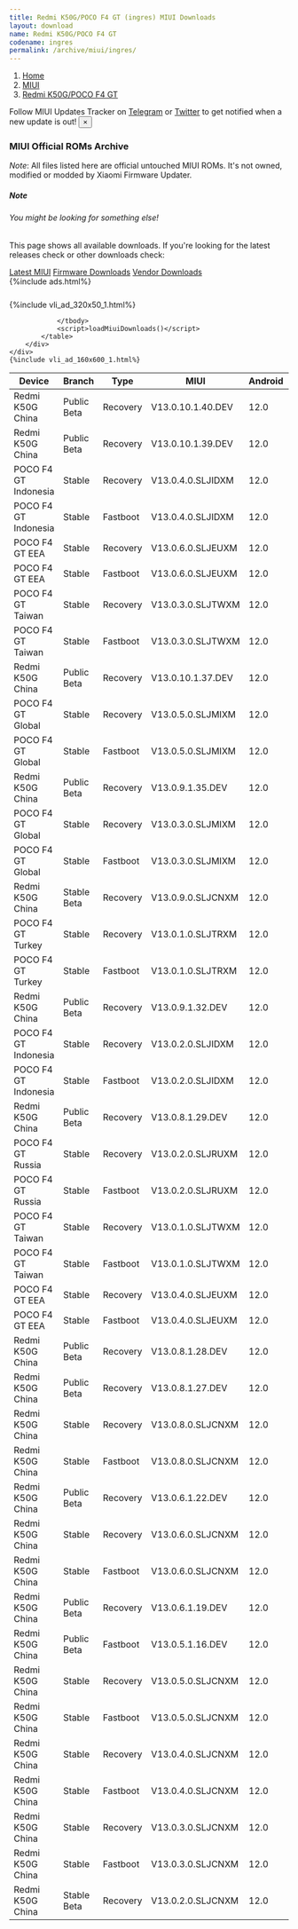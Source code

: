 ```yaml
---
title: Redmi K50G/POCO F4 GT (ingres) MIUI Downloads
layout: download
name: Redmi K50G/POCO F4 GT
codename: ingres
permalink: /archive/miui/ingres/
---
```

<nav aria-label="breadcrumb">
    <ol class="breadcrumb">
        <li class="breadcrumb-item"><a href="/">Home</a></li>
        <li class="breadcrumb-item"><a href="/miui/">MIUI</a></li>
        <li class="breadcrumb-item active" aria-current="page"><a href="/miui/ingres/">Redmi K50G/POCO F4 GT</a></li>
    </ol>
</nav>
<div class="alert alert-primary alert-dismissible fade show" role="alert">
    Follow MIUI Updates Tracker on <a href="https://t.me/MIUIUpdatesTracker" class="alert-link">Telegram</a>
     or <a href="https://twitter.com/MiFwUpdater" class="alert-link">Twitter</a> to get notified when a new update is out!
    <button type="button" class="close" data-dismiss="alert" aria-label="Close">
        <span aria-hidden="true">&times;</span>
    </button>
</div>

### MIUI Official ROMs Archive
*Note*: All files listed here are official untouched MIUI ROMs. It's not owned, modified or modded by Xiaomi Firmware Updater.
<div class="card">
  <div class="card-body">
    <h5 class="card-title">Note</h5>
    <h6 class="card-subtitle mb-2 text-muted">You might be looking for something else!</h6>
    <p class="card-text">This page shows all available downloads.
     If you're looking for the latest releases check or other downloads check:</p>
    <a href="/miui/ingres/" class="card-link">Latest MIUI</a>
    <a href="/firmware/ingres/" class="card-link">Firmware Downloads</a>
    <a href="/vendor/ingres/" class="card-link">Vendor Downloads</a>
  </div>
</div>
{%include ads.html%}
<div class="row justify-content-center">
    <div class="col-10">
        <div class="table-responsive-md" style="margin-top: 25px;">
            {%include vli_ad_320x50_1.html%}
            <table id="miui" class="display dt-responsive nowrap compact table table-striped table-hover table-sm">
                <thead class="thead-dark">
                    <tr>
                        <th data-ref="device">Device</th>
                        <th data-ref="branch">Branch</th>
                        <th data-ref="type">Type</th>
                        <th data-ref="miui">MIUI</th>
                        <th data-ref="android">Android</th>
                        <th data-ref="size">Size</th>
                        <th data-ref="size">Date</th>
                        <th data-ref="link">Link</th>
                    </tr>
                </thead>
                <tbody>
                <tr><td>Redmi K50G China</td><td>Public Beta</td><td>Recovery</td><td>V13.0.10.1.40.DEV</td><td>12.0</td><td>5.2 GB</td><td>2022-06-24</td><td><a href="/miui/ingres/public beta/V13.0.10.1.40.DEV/">Download</a></td></tr>
<tr><td>Redmi K50G China</td><td>Public Beta</td><td>Recovery</td><td>V13.0.10.1.39.DEV</td><td>12.0</td><td>5.2 GB</td><td>2022-06-17</td><td><a href="/miui/ingres/public beta/V13.0.10.1.39.DEV/">Download</a></td></tr>
<tr><td>POCO F4 GT Indonesia</td><td>Stable</td><td>Recovery</td><td>V13.0.4.0.SLJIDXM</td><td>12.0</td><td>4.1 GB</td><td>2022-06-16</td><td><a href="/miui/ingres/stable/V13.0.4.0.SLJIDXM/">Download</a></td></tr>
<tr><td>POCO F4 GT Indonesia</td><td>Stable</td><td>Fastboot</td><td>V13.0.4.0.SLJIDXM</td><td>12.0</td><td>5.6 GB</td><td>2022-05-10</td><td><a href="/miui/ingres/stable/V13.0.4.0.SLJIDXM/">Download</a></td></tr>
<tr><td>POCO F4 GT EEA</td><td>Stable</td><td>Recovery</td><td>V13.0.6.0.SLJEUXM</td><td>12.0</td><td>4.2 GB</td><td>2022-06-13</td><td><a href="/miui/ingres/stable/V13.0.6.0.SLJEUXM/">Download</a></td></tr>
<tr><td>POCO F4 GT EEA</td><td>Stable</td><td>Fastboot</td><td>V13.0.6.0.SLJEUXM</td><td>12.0</td><td>5.8 GB</td><td>2022-05-24</td><td><a href="/miui/ingres/stable/V13.0.6.0.SLJEUXM/">Download</a></td></tr>
<tr><td>POCO F4 GT Taiwan</td><td>Stable</td><td>Recovery</td><td>V13.0.3.0.SLJTWXM</td><td>12.0</td><td>4.1 GB</td><td>2022-06-11</td><td><a href="/miui/ingres/stable/V13.0.3.0.SLJTWXM/">Download</a></td></tr>
<tr><td>POCO F4 GT Taiwan</td><td>Stable</td><td>Fastboot</td><td>V13.0.3.0.SLJTWXM</td><td>12.0</td><td>4.9 GB</td><td>2022-05-19</td><td><a href="/miui/ingres/stable/V13.0.3.0.SLJTWXM/">Download</a></td></tr>
<tr><td>Redmi K50G China</td><td>Public Beta</td><td>Recovery</td><td>V13.0.10.1.37.DEV</td><td>12.0</td><td>5.1 GB</td><td>2022-06-10</td><td><a href="/miui/ingres/public beta/V13.0.10.1.37.DEV/">Download</a></td></tr>
<tr><td>POCO F4 GT Global</td><td>Stable</td><td>Recovery</td><td>V13.0.5.0.SLJMIXM</td><td>12.0</td><td>4.1 GB</td><td>2022-05-31</td><td><a href="/miui/ingres/stable/V13.0.5.0.SLJMIXM/">Download</a></td></tr>
<tr><td>POCO F4 GT Global</td><td>Stable</td><td>Fastboot</td><td>V13.0.5.0.SLJMIXM</td><td>12.0</td><td>5.8 GB</td><td>2022-05-09</td><td><a href="/miui/ingres/stable/V13.0.5.0.SLJMIXM/">Download</a></td></tr>
<tr><td>Redmi K50G China</td><td>Public Beta</td><td>Recovery</td><td>V13.0.9.1.35.DEV</td><td>12.0</td><td>5.1 GB</td><td>2022-05-27</td><td><a href="/miui/ingres/public beta/V13.0.9.1.35.DEV/">Download</a></td></tr>
<tr><td>POCO F4 GT Global</td><td>Stable</td><td>Recovery</td><td>V13.0.3.0.SLJMIXM</td><td>12.0</td><td>4.1 GB</td><td>2022-05-21</td><td><a href="/miui/ingres/stable/V13.0.3.0.SLJMIXM/">Download</a></td></tr>
<tr><td>POCO F4 GT Global</td><td>Stable</td><td>Fastboot</td><td>V13.0.3.0.SLJMIXM</td><td>12.0</td><td>5.6 GB</td><td>2022-03-30</td><td><a href="/miui/ingres/stable/V13.0.3.0.SLJMIXM/">Download</a></td></tr>
<tr><td>Redmi K50G China</td><td>Stable Beta</td><td>Recovery</td><td>V13.0.9.0.SLJCNXM</td><td>12.0</td><td>5.0 GB</td><td>2022-05-20</td><td><a href="/miui/ingres/stable beta/V13.0.9.0.SLJCNXM/">Download</a></td></tr>
<tr><td>POCO F4 GT Turkey</td><td>Stable</td><td>Recovery</td><td>V13.0.1.0.SLJTRXM</td><td>12.0</td><td>4.1 GB</td><td>2022-05-20</td><td><a href="/miui/ingres/stable/V13.0.1.0.SLJTRXM/">Download</a></td></tr>
<tr><td>POCO F4 GT Turkey</td><td>Stable</td><td>Fastboot</td><td>V13.0.1.0.SLJTRXM</td><td>12.0</td><td>5.1 GB</td><td>2022-03-23</td><td><a href="/miui/ingres/stable/V13.0.1.0.SLJTRXM/">Download</a></td></tr>
<tr><td>Redmi K50G China</td><td>Public Beta</td><td>Recovery</td><td>V13.0.9.1.32.DEV</td><td>12.0</td><td>5.1 GB</td><td>2022-05-20</td><td><a href="/miui/ingres/public beta/V13.0.9.1.32.DEV/">Download</a></td></tr>
<tr><td>POCO F4 GT Indonesia</td><td>Stable</td><td>Recovery</td><td>V13.0.2.0.SLJIDXM</td><td>12.0</td><td>4.1 GB</td><td>2022-05-18</td><td><a href="/miui/ingres/stable/V13.0.2.0.SLJIDXM/">Download</a></td></tr>
<tr><td>POCO F4 GT Indonesia</td><td>Stable</td><td>Fastboot</td><td>V13.0.2.0.SLJIDXM</td><td>12.0</td><td>5.5 GB</td><td>2022-03-23</td><td><a href="/miui/ingres/stable/V13.0.2.0.SLJIDXM/">Download</a></td></tr>
<tr><td>Redmi K50G China</td><td>Public Beta</td><td>Recovery</td><td>V13.0.8.1.29.DEV</td><td>12.0</td><td>5.1 GB</td><td>2022-05-13</td><td><a href="/miui/ingres/public beta/V13.0.8.1.29.DEV/">Download</a></td></tr>
<tr><td>POCO F4 GT Russia</td><td>Stable</td><td>Recovery</td><td>V13.0.2.0.SLJRUXM</td><td>12.0</td><td>4.1 GB</td><td>2022-05-13</td><td><a href="/miui/ingres/stable/V13.0.2.0.SLJRUXM/">Download</a></td></tr>
<tr><td>POCO F4 GT Russia</td><td>Stable</td><td>Fastboot</td><td>V13.0.2.0.SLJRUXM</td><td>12.0</td><td>5.6 GB</td><td>2022-03-23</td><td><a href="/miui/ingres/stable/V13.0.2.0.SLJRUXM/">Download</a></td></tr>
<tr><td>POCO F4 GT Taiwan</td><td>Stable</td><td>Recovery</td><td>V13.0.1.0.SLJTWXM</td><td>12.0</td><td>4.0 GB</td><td>2022-05-12</td><td><a href="/miui/ingres/stable/V13.0.1.0.SLJTWXM/">Download</a></td></tr>
<tr><td>POCO F4 GT Taiwan</td><td>Stable</td><td>Fastboot</td><td>V13.0.1.0.SLJTWXM</td><td>12.0</td><td>4.9 GB</td><td>2022-03-26</td><td><a href="/miui/ingres/stable/V13.0.1.0.SLJTWXM/">Download</a></td></tr>
<tr><td>POCO F4 GT EEA</td><td>Stable</td><td>Recovery</td><td>V13.0.4.0.SLJEUXM</td><td>12.0</td><td>4.2 GB</td><td>2022-05-11</td><td><a href="/miui/ingres/stable/V13.0.4.0.SLJEUXM/">Download</a></td></tr>
<tr><td>POCO F4 GT EEA</td><td>Stable</td><td>Fastboot</td><td>V13.0.4.0.SLJEUXM</td><td>12.0</td><td>5.6 GB</td><td>2022-04-01</td><td><a href="/miui/ingres/stable/V13.0.4.0.SLJEUXM/">Download</a></td></tr>
<tr><td>Redmi K50G China</td><td>Public Beta</td><td>Recovery</td><td>V13.0.8.1.28.DEV</td><td>12.0</td><td>5.1 GB</td><td>2022-04-29</td><td><a href="/miui/ingres/public beta/V13.0.8.1.28.DEV/">Download</a></td></tr>
<tr><td>Redmi K50G China</td><td>Public Beta</td><td>Recovery</td><td>V13.0.8.1.27.DEV</td><td>12.0</td><td>5.1 GB</td><td>2022-04-22</td><td><a href="/miui/ingres/public beta/V13.0.8.1.27.DEV/">Download</a></td></tr>
<tr><td>Redmi K50G China</td><td>Stable</td><td>Recovery</td><td>V13.0.8.0.SLJCNXM</td><td>12.0</td><td>5.0 GB</td><td>2022-04-15</td><td><a href="/miui/ingres/stable/V13.0.8.0.SLJCNXM/">Download</a></td></tr>
<tr><td>Redmi K50G China</td><td>Stable</td><td>Fastboot</td><td>V13.0.8.0.SLJCNXM</td><td>12.0</td><td>6.6 GB</td><td>2022-04-09</td><td><a href="/miui/ingres/stable/V13.0.8.0.SLJCNXM/">Download</a></td></tr>
<tr><td>Redmi K50G China</td><td>Public Beta</td><td>Recovery</td><td>V13.0.6.1.22.DEV</td><td>12.0</td><td>5.1 GB</td><td>2022-04-01</td><td><a href="/miui/ingres/public beta/V13.0.6.1.22.DEV/">Download</a></td></tr>
<tr><td>Redmi K50G China</td><td>Stable</td><td>Recovery</td><td>V13.0.6.0.SLJCNXM</td><td>12.0</td><td>5.0 GB</td><td>2022-03-25</td><td><a href="/miui/ingres/stable/V13.0.6.0.SLJCNXM/">Download</a></td></tr>
<tr><td>Redmi K50G China</td><td>Stable</td><td>Fastboot</td><td>V13.0.6.0.SLJCNXM</td><td>12.0</td><td>6.6 GB</td><td>2022-03-18</td><td><a href="/miui/ingres/stable/V13.0.6.0.SLJCNXM/">Download</a></td></tr>
<tr><td>Redmi K50G China</td><td>Public Beta</td><td>Recovery</td><td>V13.0.6.1.19.DEV</td><td>12.0</td><td>5.1 GB</td><td>2022-03-24</td><td><a href="/miui/ingres/public beta/V13.0.6.1.19.DEV/">Download</a></td></tr>
<tr><td>Redmi K50G China</td><td>Public Beta</td><td>Fastboot</td><td>V13.0.5.1.16.DEV</td><td>12.0</td><td>5.7 GB</td><td>2022-03-18</td><td><a href="/miui/ingres/public beta/V13.0.5.1.16.DEV/">Download</a></td></tr>
<tr><td>Redmi K50G China</td><td>Stable</td><td>Recovery</td><td>V13.0.5.0.SLJCNXM</td><td>12.0</td><td>5.0 GB</td><td>2022-03-11</td><td><a href="/miui/ingres/stable/V13.0.5.0.SLJCNXM/">Download</a></td></tr>
<tr><td>Redmi K50G China</td><td>Stable</td><td>Fastboot</td><td>V13.0.5.0.SLJCNXM</td><td>12.0</td><td>6.7 GB</td><td>2022-03-08</td><td><a href="/miui/ingres/stable/V13.0.5.0.SLJCNXM/">Download</a></td></tr>
<tr><td>Redmi K50G China</td><td>Stable</td><td>Recovery</td><td>V13.0.4.0.SLJCNXM</td><td>12.0</td><td>5.0 GB</td><td>2022-03-04</td><td><a href="/miui/ingres/stable/V13.0.4.0.SLJCNXM/">Download</a></td></tr>
<tr><td>Redmi K50G China</td><td>Stable</td><td>Fastboot</td><td>V13.0.4.0.SLJCNXM</td><td>12.0</td><td>6.7 GB</td><td>2022-02-26</td><td><a href="/miui/ingres/stable/V13.0.4.0.SLJCNXM/">Download</a></td></tr>
<tr><td>Redmi K50G China</td><td>Stable</td><td>Recovery</td><td>V13.0.3.0.SLJCNXM</td><td>12.0</td><td>5.0 GB</td><td>2022-02-21</td><td><a href="/miui/ingres/stable/V13.0.3.0.SLJCNXM/">Download</a></td></tr>
<tr><td>Redmi K50G China</td><td>Stable</td><td>Fastboot</td><td>V13.0.3.0.SLJCNXM</td><td>12.0</td><td>6.6 GB</td><td>2022-02-12</td><td><a href="/miui/ingres/stable/V13.0.3.0.SLJCNXM/">Download</a></td></tr>
<tr><td>Redmi K50G China</td><td>Stable Beta</td><td>Recovery</td><td>V13.0.2.0.SLJCNXM</td><td>12.0</td><td>5.0 GB</td><td>2022-02-17</td><td><a href="/miui/ingres/stable beta/V13.0.2.0.SLJCNXM/">Download</a></td></tr>

                </tbody>
                <script>loadMiuiDownloads()</script>
            </table>
        </div>
    </div>
    {%include vli_ad_160x600_1.html%}
</div>
